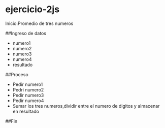 # ejercicio-2js
Inicio:Promedio de tres numeros 

##Ingreso de datos

 - numero1
 - numero2 
 - numero3
 - numero4
 - resultado
 
##Proceso

 - Pedir numero1
 - Pedri numero2
 - Pedir numero3
 - Pedir numero4
 - Sumar los tres numeros,dividir entre el numero de digitos y almacenar en resultado
 
 ##Fin
 